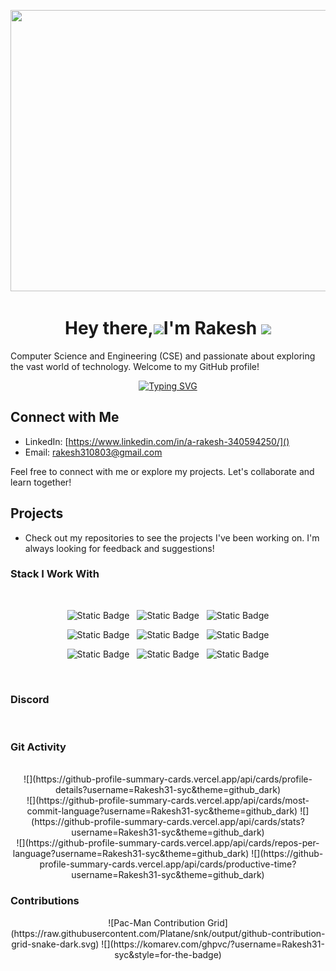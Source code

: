 <p align="center">  
  <img height=450 width=1080 src="https://github.com/Rakesh31-syc/Rakesh31-syc/blob/main/components/volo.gif">
</p>

<h1 align="center">Hey there,<img src="https://media0.giphy.com/media/CJ5bKVKLSQsrs3nJw2/giphy.gif?cid=ecf05e47364l6yzbqdzlp2k0hspl1dydxmkx2bzynhf75gg9&rid=giphy.gif&ct=s" width="50">I'm Rakesh <img src="https://media4.giphy.com/media/2upjCjg1mWDypXxPw9/giphy.gif?cid=790b76115842c8205fb50fad2826acd5ed1736d898875675&rid=giphy.gif&ct=s" width="50"></h1>

 Computer Science and Engineering (CSE) and passionate about exploring the vast world of technology. Welcome to my GitHub profile!



<div align="center">  
  <a href="https://git.io/typing-svg">
    <img src="https://readme-typing-svg.demolab.com?font=Gloria+Hallelujah&pause=1000&color=A56DCF&center=true&vCenter=true&width=500&height=100&lines=Full+Stack+;Software+Enthusiast;Open+Source+Contributor;Tech+Explorer;AI+Enthusiast" alt="Typing SVG" />
  </a>
</div>

## Connect with Me
- LinkedIn: [https://www.linkedin.com/in/a-rakesh-340594250/]()
- Email: rakesh310803@gmail.com

Feel free to connect with me or explore my projects. Let's collaborate and learn together!


## Projects
- Check out my repositories to see the projects I've been working on. I'm always looking for feedback and suggestions!

### Stack I Work With

<br/>

<p align="center">
<img alt="Static Badge" src="https://img.shields.io/badge/PYTHON-3776AB?style=for-the-badge&logo=python&logoColor=white&logoSize=auto">
&nbsp;
<img alt="Static Badge" src="https://img.shields.io/badge/JAVA-007396?style=for-the-badge&logo=openjdk&logoColor=white&logoSize=auto">
&nbsp;
<img alt="Static Badge" src="https://img.shields.io/badge/C%2B%2B-00599C?style=for-the-badge&logo=c%2B%2B&logoColor=white&logoSize=auto">
</p>

<p align="center">
<img alt="Static Badge" src="https://img.shields.io/badge/HTML-E34F26?style=for-the-badge&logo=html5&logoColor=white&logoSize=auto">
&nbsp;
<img alt="Static Badge" src="https://img.shields.io/badge/CSS-1572B6?style=for-the-badge&logo=css3&logoColor=white&logoSize=auto">
&nbsp;
<img alt="Static Badge" src="https://img.shields.io/badge/JAVASCRIPT-F7DF1E?style=for-the-badge&logo=javascript&logoColor=white&logoSize=auto">
</p>

<p align="center">
<img alt="Static Badge" src="https://img.shields.io/badge/REACT-61DAFB?style=for-the-badge&logo=react&logoColor=white&logoSize=auto">
&nbsp;
<img alt="Static Badge" src="https://img.shields.io/badge/NODEJS-339933?style=for-the-badge&logo=nodedotjs&logoColor=white&logoSize=auto">
&nbsp;
<img alt="Static Badge" src="https://img.shields.io/badge/DOCKER-2496ED?style=for-the-badge&logo=Docker&logoColor=white&logoSize=auto">
</p>

<br/>

### Discord



<br/>

### Git Activity

<br/>

<div align="center">
![](https://github-profile-summary-cards.vercel.app/api/cards/profile-details?username=Rakesh31-syc&theme=github_dark)
<br/>
![](https://github-profile-summary-cards.vercel.app/api/cards/most-commit-language?username=Rakesh31-syc&theme=github_dark)
![](https://github-profile-summary-cards.vercel.app/api/cards/stats?username=Rakesh31-syc&theme=github_dark)
<br/>
![](https://github-profile-summary-cards.vercel.app/api/cards/repos-per-language?username=Rakesh31-syc&theme=github_dark)
![](https://github-profile-summary-cards.vercel.app/api/cards/productive-time?username=Rakesh31-syc&theme=github_dark)
<br/>
</div>

### Contributions

<div align="center">
   ![Pac-Man Contribution Grid](https://raw.githubusercontent.com/Platane/snk/output/github-contribution-grid-snake-dark.svg)
   ![](https://komarev.com/ghpvc/?username=Rakesh31-syc&style=for-the-badge)
</div>
